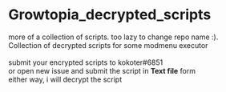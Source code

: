 # Growtopia_decrypted_scripts
more of a collection of scripts. too lazy to change repo name :). <br>
Collection of decrypted scripts for some modmenu executor <br><br>
submit your encrypted scripts to kokoter#6851<br>
or open new issue and submit the script in <b>Text file</b> form <br>
either way, i will decrypt the script

